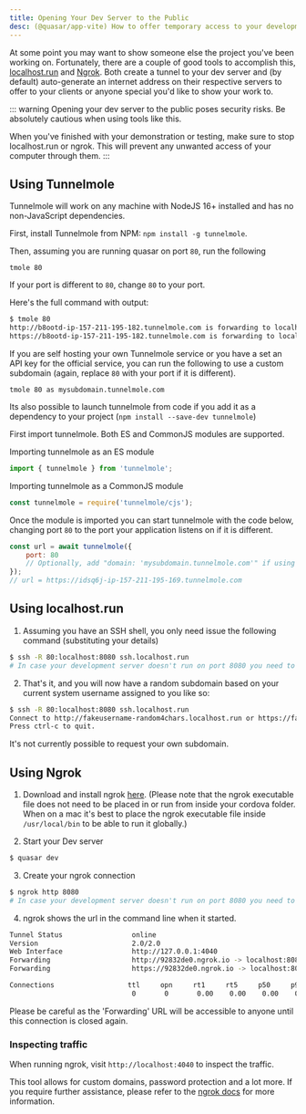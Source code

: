 ```yaml
---
title: Opening Your Dev Server to the Public
desc: (@quasar/app-vite) How to offer temporary access to your development server to anyone on the Internet.
---
```

At some point you may want to show someone else the project you've been working on. Fortunately, there are a couple of good tools to accomplish this, [localhost.run](https://localhost.run/) and [Ngrok](https://ngrok.com/). Both create a tunnel to your dev server and (by default) auto-generate an internet address on their respective servers to offer to your clients or anyone special you'd like to show your work to.

::: warning
Opening your dev server to the public poses security risks. Be absolutely cautious when using tools like this.

When you've finished with your demonstration or testing, make sure to stop localhost.run or ngrok. This will prevent any unwanted access of your computer through them.
:::

## Using Tunnelmole
Tunnelmole will work on any machine with NodeJS 16+ installed and has no non-JavaScript dependencies.

First, install Tunnelmole from NPM: `npm install -g tunnelmole`.

Then, assuming you are running quasar on port `80`, run the following
```
tmole 80
```

If your port is different to `80`, change `80` to your port.

Here's the full command with output:
```bash
$ tmole 80
http://b8ootd-ip-157-211-195-182.tunnelmole.com is forwarding to localhost:80
https://b8ootd-ip-157-211-195-182.tunnelmole.com is forwarding to localhost:80
```

If you are self hosting your own Tunnelmole service or you have a set an API key for the official service, you can run the following to use a custom subdomain (again, replace `80` with your port if it is different).
```
tmole 80 as mysubdomain.tunnelmole.com
```
Its also possible to launch tunnelmole from code if you add it as a dependency to your project (`npm install --save-dev tunnelmole`)

First import tunnelmole. Both ES and CommonJS modules are supported.

Importing tunnelmole as an ES module

```js
import { tunnelmole } from 'tunnelmole';
```

Importing tunnelmole as a CommonJS module
```js
const tunnelmole = require('tunnelmole/cjs');
```
Once the module is imported you can start tunnelmole with the code below, changing port `80` to the port your application listens on if it is different.
```js
const url = await tunnelmole({
    port: 80
    // Optionally, add "domain: 'mysubdomain.tunnelmole.com'" if using a custom subdomain
});
// url = https://idsq6j-ip-157-211-195-169.tunnelmole.com

```
## Using localhost.run

1. Assuming you have an SSH shell, you only need issue the following command (substituting your details)
``` bash
$ ssh -R 80:localhost:8080 ssh.localhost.run
# In case your development server doesn't run on port 8080 you need to change the number to the correct port
```

2. That's it, and you will now have a random subdomain based on your current system username assigned to you like so:
``` bash
$ ssh -R 80:localhost:8080 ssh.localhost.run
Connect to http://fakeusername-random4chars.localhost.run or https://fakeusername-random4chars.localhost.run
Press ctrl-c to quit.
```

It's not currently possible to request your own subdomain.

## Using Ngrok

1. Download and install ngrok [here](https://ngrok.com/download).
(Please note that the ngrok executable file does not need to be placed in or run from inside your cordova folder. When on a mac it's best to place the ngrok executable file inside `/usr/local/bin` to be able to run it globally.)

2. Start your Dev server
``` bash
$ quasar dev
```

3. Create your ngrok connection
``` bash
$ ngrok http 8080
# In case your development server doesn't run on port 8080 you need to change the number to the correct port
```

4. ngrok shows the url in the command line when it started.
``` bash
Tunnel Status                 online
Version                       2.0/2.0
Web Interface                 http://127.0.0.1:4040
Forwarding                    http://92832de0.ngrok.io -> localhost:8080
Forwarding                    https://92832de0.ngrok.io -> localhost:8080

Connections                  ttl     opn     rt1     rt5     p50     p90
                              0       0       0.00    0.00    0.00    0.00
```
Please be careful as the 'Forwarding' URL will be accessible to anyone until this connection is closed again.

### Inspecting traffic

When running ngrok, visit `http://localhost:4040` to inspect the traffic.

This tool allows for custom domains, password protection and a lot more. If you require further assistance, please refer to the [ngrok docs](https://ngrok.com/docs) for more information.
